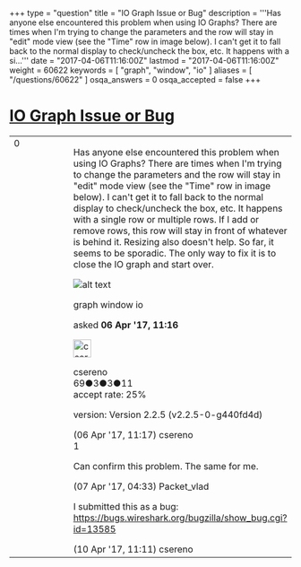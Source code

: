 +++
type = "question"
title = "IO Graph Issue or Bug"
description = '''Has anyone else encountered this problem when using IO Graphs? There are times when I&#x27;m trying to change the parameters and the row will stay in &quot;edit&quot; mode view (see the &quot;Time&quot; row in image below). I can&#x27;t get it to fall back to the normal display to check/uncheck the box, etc. It happens with a si...'''
date = "2017-04-06T11:16:00Z"
lastmod = "2017-04-06T11:16:00Z"
weight = 60622
keywords = [ "graph", "window", "io" ]
aliases = [ "/questions/60622" ]
osqa_answers = 0
osqa_accepted = false
+++

<div class="headNormal">

# [IO Graph Issue or Bug](/questions/60622/io-graph-issue-or-bug)

</div>

<div id="main-body">

<div id="askform">

<table id="question-table" style="width:100%;"><colgroup><col style="width: 50%" /><col style="width: 50%" /></colgroup><tbody><tr class="odd"><td style="width: 30px; vertical-align: top"><div class="vote-buttons"><div id="post-60622-score" class="post-score" title="current number of votes">0</div><div id="favorite-count" class="favorite-count"></div></div></td><td><div id="item-right"><div class="question-body"><p>Has anyone else encountered this problem when using IO Graphs? There are times when I'm trying to change the parameters and the row will stay in "edit" mode view (see the "Time" row in image below). I can't get it to fall back to the normal display to check/uncheck the box, etc. It happens with a single row or multiple rows. If I add or remove rows, this row will stay in front of whatever is behind it. Resizing also doesn't help. So far, it seems to be sporadic. The only way to fix it is to close the IO graph and start over.</p><p><img src="https://osqa-ask.wireshark.org/upfiles/io_graph_bug.png" alt="alt text" /></p></div><div id="question-tags" class="tags-container tags">graph window io</div><div id="question-controls" class="post-controls"></div><div class="post-update-info-container"><div class="post-update-info post-update-info-user"><p>asked <strong>06 Apr '17, 11:16</strong></p><img src="https://secure.gravatar.com/avatar/37aeac42341cc42e5d10656094aa9139?s=32&amp;d=identicon&amp;r=g" class="gravatar" width="32" height="32" alt="csereno&#39;s gravatar image" /><p>csereno<br />
<span class="score" title="69 reputation points">69</span><span title="3 badges"><span class="badge1">●</span><span class="badgecount">3</span></span><span title="3 badges"><span class="silver">●</span><span class="badgecount">3</span></span><span title="11 badges"><span class="bronze">●</span><span class="badgecount">11</span></span><br />
<span class="accept_rate" title="Rate of the user&#39;s accepted answers">accept rate:</span> <span title="csereno has one accepted answer">25%</span></p></img></div></div><div id="comments-container-60622" class="comments-container"><span id="60623"></span><div id="comment-60623" class="comment"><div id="post-60623-score" class="comment-score"></div><div class="comment-text"><p>version: Version 2.2.5 (v2.2.5-0-g440fd4d)</p></div><div id="comment-60623-info" class="comment-info"><span class="comment-age">(06 Apr '17, 11:17)</span> csereno</div></div><span id="60644"></span><div id="comment-60644" class="comment"><div id="post-60644-score" class="comment-score">1</div><div class="comment-text"><p>Can confirm this problem. The same for me.</p></div><div id="comment-60644-info" class="comment-info"><span class="comment-age">(07 Apr '17, 04:33)</span> Packet_vlad</div></div><span id="60709"></span><div id="comment-60709" class="comment"><div id="post-60709-score" class="comment-score"></div><div class="comment-text"><p>I submitted this as a bug: <a href="https://bugs.wireshark.org/bugzilla/show_bug.cgi?id=13585">https://bugs.wireshark.org/bugzilla/show_bug.cgi?id=13585</a></p></div><div id="comment-60709-info" class="comment-info"><span class="comment-age">(10 Apr '17, 11:11)</span> csereno</div></div></div><div id="comment-tools-60622" class="comment-tools"></div><div class="clear"></div><div id="comment-60622-form-container" class="comment-form-container"></div><div class="clear"></div></div></td></tr></tbody></table>

</div>

</div>

